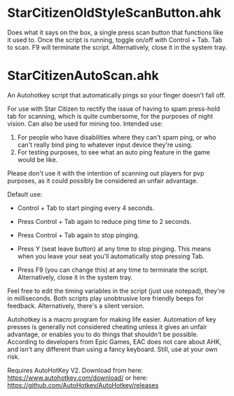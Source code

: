 # StarCitizenOldStyleScanButton.ahk
Does what it says on the box, a single press scan button that functions like it used to. Once the script is running, toggle on/off with Control + Tab. Tab to scan. F9 will terminate the script. Alternatively, close it in the system tray.

# StarCitizenAutoScan.ahk
An Autohotkey script that automatically pings so your finger doesn't fall off. 

For use with Star Citizen to rectify the issue of having to spam press-hold tab for scanning, which is quite cumbersome, for the purposes of night vision. Can also be used for mining too.
Intended use: 
1. For people who have disabilities where they can't spam ping, or who can't really bind ping to whatever input device they're using.
2. For testing purposes, to see what an auto ping feature in the game would be like.

Please don't use it with the intention of scanning out players for pvp purposes, as it could possibly be considered an unfair advantage.

Default use:

- Control + Tab to start pinging every 4 seconds.

- Press Control + Tab again to reduce ping time to 2 seconds.

- Press Control + Tab again to stop pinging.

- Press Y (seat leave button) at any time to stop pinging. This means when you leave your seat you'll automatically stop pressing Tab.

- Press F9 (you can change this) at any time to terminate the script. Alternatively, close it in the system tray.

Feel free to edit the timing variables in the script (just use notepad), they're in milliseconds. Both scripts play unobtrusive lore friendly beeps for feedback. Alternatively, there's a silent version.

Autohotkey is a macro program for making life easier. Automation of key presses is generally not considered cheating unless it gives an unfair advantage, or enables you to do things that shouldn't be possible. According to developers from Epic Games, EAC does not care about AHK, and isn't any different than using a fancy keyboard. Still, use at your own risk.

Requires AutoHotKey V2. Download from here: https://www.autohotkey.com/download/ or here: https://github.com/AutoHotkey/AutoHotkey/releases